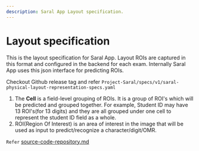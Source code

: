 ```yaml
---
description: Saral App Layout specification.
---
```


# Layout specification

This is the layout specification for Saral App. Layout ROIs are captured in this format and configured in the backend for each exam. Internally Saral App uses this json interface for predicting ROIs.

Checkout Github release tag and refer `Project-Saral/specs/v1/saral-physical-layout-representation-specs.yaml`

1. The **Cell** is a field-level grouping of ROIs. It is a group of ROI's which will be predicted and grouped together. For example, Student ID may have 13 ROI's(for 13 digits) and they are all grouped under one cell to represent the student ID field as a whole.&#x20;
2. ROI(Region Of Interest) is an area of interest in the image that will be used as input to predict/recognize a character/digit/OMR.

`Refer` [source-code-repository.md](../../engage/source-code-repository.md "mention")
